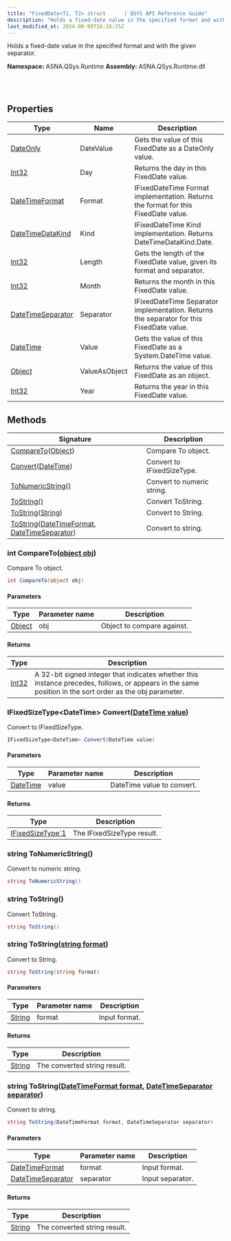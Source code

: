 ```yaml
---
title: "FixedDate<T1, T2> struct      | QSYS API Reference Guide"
description: "Holds a fixed-date value in the specified format and with the given separator. "
last_modified_at: 2024-08-09T16:18:25Z
---
```


Holds a fixed-date value in the specified format and with the given separator.

**Namespace:** ASNA.QSys.Runtime
**Assembly:** ASNA.QSys.Runtime.dll

<br>
<br>

## Properties

| Type | Name | Description
| --- | --- | --- 
| [DateOnly](https://learn.microsoft.com/en-us/dotnet/api/system.dateonly?view=net-8.0) | DateValue | Gets the value of this FixedDate as a DateOnly value. |
| [Int32](https://learn.microsoft.com/en-us/dotnet/csharp/language-reference/builtin-types/integral-numeric-types) | Day | Returns the day in this FixedDate value. |
| [DateTimeFormat](/reference/datagate/datagate-common/date-time-format.html) | Format | IFixedDateTime Format implementation. Returns the format for this FixedDate value. |
| [DateTimeDataKind](/reference/runtime/qsys-runtime/date-time-data-kind.html) | Kind | IFixedDateTime Kind implementation. Returns DateTimeDataKind.Date. |
| [Int32](https://learn.microsoft.com/en-us/dotnet/csharp/language-reference/builtin-types/integral-numeric-types) | Length | Gets the length of the FixedDate value, given its format and separator. |
| [Int32](https://learn.microsoft.com/en-us/dotnet/csharp/language-reference/builtin-types/integral-numeric-types) | Month | Returns the month in this FixedDate value. |
| [DateTimeSeparator](/reference/runtime/qsys-runtime/date-time-separator.html) | Separator | IFixedDateTime Separator implementation. Returns the separator for this FixedDate value. |
| [DateTime](https://docs.microsoft.com/en-us/dotnet/api/system.datetime) | Value | Gets the value of this FixedDate as a System.DateTime value. |
| [Object](https://docs.microsoft.com/en-us/dotnet/api/system.object) | ValueAsObject | Returns the value of this FixedDate as an object. |
| [Int32](https://learn.microsoft.com/en-us/dotnet/csharp/language-reference/builtin-types/integral-numeric-types) | Year | Returns the year in this FixedDate value. |

## Methods

| Signature | Description |
| --- | --- |
| [CompareTo](#int-comparetoobject-obj)([Object](https://docs.microsoft.com/en-us/dotnet/api/system.object)) | Compare To object.
| [Convert](#ifixedsizetype-datetime-convertdatetime-value)([DateTime](https://docs.microsoft.com/en-us/dotnet/api/system.datetime)) | Convert to IFixedSizeType.
| [ToNumericString()](#string-tonumericstring) | Convert to numeric string.
| [ToString()](#string-tostring) | Convert ToString.
| [ToString](#string-tostringstring-format)([String](https://docs.microsoft.com/en-us/dotnet/api/system.string)) | Convert to String.
| [ToString](#string-tostringdatetimeformat-format-datetimeseparator-separator)([DateTimeFormat](/reference/datagate/datagate-common/date-time-format.html), [DateTimeSeparator](/reference/runtime/qsys-runtime/date-time-separator.html)) | Convert to string.

### int CompareTo([object obj](https://docs.microsoft.com/en-us/dotnet/api/system.object))

Compare To object.

```cs
int CompareTo(object obj)
```

#### Parameters

| Type | Parameter name | Description
| --- | --- | ---
| [Object](https://docs.microsoft.com/en-us/dotnet/api/system.object) | obj | Object to compare against.

#### Returns

| Type | Description
| --- | ---
| [Int32](https://docs.microsoft.com/en-us/dotnet/api/system.int32) | A 32-bit signed integer that indicates whether this instance precedes, follows, or appears in the same position in the sort order as the obj parameter.

### IFixedSizeType\<DateTime\> Convert([DateTime value](https://docs.microsoft.com/en-us/dotnet/api/system.datetime))

Convert to IFixedSizeType.

```cs
IFixedSizeType<DateTime> Convert(DateTime value)
```

#### Parameters

| Type | Parameter name | Description
| --- | --- | ---
| [DateTime](https://docs.microsoft.com/en-us/dotnet/api/system.datetime) | value | DateTime value to convert.

#### Returns

| Type | Description
| --- | ---
| [IFixedSizeType`1](/reference/runtime/qsys-runtime/i-fixed-size-type-1.html) | The IFixedSizeType result.

### string ToNumericString()

Convert to numeric string.

```cs
string ToNumericString()
```

### string ToString()

Convert ToString.

```cs
string ToString()
```

### string ToString([string format](https://learn.microsoft.com/en-us/dotnet/api/system.string?view=net-8.0))

Convert to String.

```cs
string ToString(string format)
```

#### Parameters

| Type | Parameter name | Description
| --- | --- | ---
| [String](https://docs.microsoft.com/en-us/dotnet/api/system.string) | format | Input format.

#### Returns

| Type | Description
| --- | ---
| [String](https://docs.microsoft.com/en-us/dotnet/api/system.string) | The converted string result.

### string ToString([DateTimeFormat format](/reference/datagate/datagate-common/date-time-format.html), [DateTimeSeparator separator](/reference/runtime/qsys-runtime/date-time-separator.html))

Convert to string.

```cs
string ToString(DateTimeFormat format, DateTimeSeparator separator)
```

#### Parameters

| Type | Parameter name | Description
| --- | --- | ---
| [DateTimeFormat](/reference/datagate/datagate-common/date-time-format.html) | format | Input format.
| [DateTimeSeparator](/reference/runtime/qsys-runtime/date-time-separator.html) | separator | Input separator.

#### Returns

| Type | Description
| --- | ---
| [String](https://docs.microsoft.com/en-us/dotnet/api/system.string) | The converted string result.
